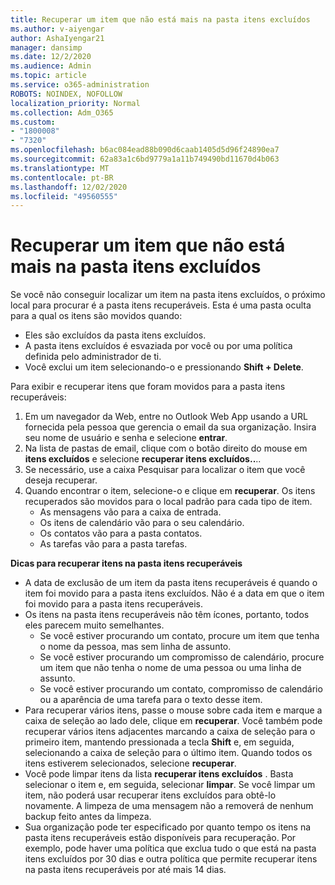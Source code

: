 ```yaml
---
title: Recuperar um item que não está mais na pasta itens excluídos
ms.author: v-aiyengar
author: AshaIyengar21
manager: dansimp
ms.date: 12/2/2020
ms.audience: Admin
ms.topic: article
ms.service: o365-administration
ROBOTS: NOINDEX, NOFOLLOW
localization_priority: Normal
ms.collection: Adm_O365
ms.custom:
- "1800008"
- "7320"
ms.openlocfilehash: b6ac084ead88b090d6caab1405d5d96f24890ea7
ms.sourcegitcommit: 62a83a1c6bd9779a1a11b749490bd11670d4b063
ms.translationtype: MT
ms.contentlocale: pt-BR
ms.lasthandoff: 12/02/2020
ms.locfileid: "49560555"
---
```

# <a name="recover-an-item-thats-no-longer-in-your-deleted-items-folder"></a>Recuperar um item que não está mais na pasta itens excluídos

Se você não conseguir localizar um item na pasta itens excluídos, o próximo local para procurar é a pasta itens recuperáveis. Esta é uma pasta oculta para a qual os itens são movidos quando:
- Eles são excluídos da pasta itens excluídos.
- A pasta itens excluídos é esvaziada por você ou por uma política definida pelo administrador de ti.
- Você exclui um item selecionando-o e pressionando **Shift + Delete**.

Para exibir e recuperar itens que foram movidos para a pasta itens recuperáveis:
1. Em um navegador da Web, entre no Outlook Web App usando a URL fornecida pela pessoa que gerencia o email da sua organização. Insira seu nome de usuário e senha e selecione **entrar**.
1. Na lista de pastas de email, clique com o botão direito do mouse em **itens excluídos** e selecione **recuperar itens excluídos..**..
1. Se necessário, use a caixa Pesquisar para localizar o item que você deseja recuperar.
1. Quando encontrar o item, selecione-o e clique em **recuperar**.
   Os itens recuperados são movidos para o local padrão para cada tipo de item.
    - As mensagens vão para a caixa de entrada.
    - Os itens de calendário vão para o seu calendário.
    - Os contatos vão para a pasta contatos.
    - As tarefas vão para a pasta tarefas.

**Dicas para recuperar itens na pasta itens recuperáveis**

- A data de exclusão de um item da pasta itens recuperáveis é quando o item foi movido para a pasta itens excluídos. Não é a data em que o item foi movido para a pasta itens recuperáveis.
- Os itens na pasta itens recuperáveis não têm ícones, portanto, todos eles parecem muito semelhantes.
    - Se você estiver procurando um contato, procure um item que tenha o nome da pessoa, mas sem linha de assunto.
    - Se você estiver procurando um compromisso de calendário, procure um item que não tenha o nome de uma pessoa ou uma linha de assunto.
    - Se você estiver procurando um contato, compromisso de calendário ou a aparência de uma tarefa para o texto desse item.
- Para recuperar vários itens, passe o mouse sobre cada item e marque a caixa de seleção ao lado dele, clique em **recuperar**. Você também pode recuperar vários itens adjacentes marcando a caixa de seleção para o primeiro item, mantendo pressionada a tecla **Shift** e, em seguida, selecionando a caixa de seleção para o último item. Quando todos os itens estiverem selecionados, selecione **recuperar**.
- Você pode limpar itens da lista **recuperar itens excluídos** . Basta selecionar o item e, em seguida, selecionar **limpar**. Se você limpar um item, não poderá usar recuperar itens excluídos para obtê-lo novamente. A limpeza de uma mensagem não a removerá de nenhum backup feito antes da limpeza.
- Sua organização pode ter especificado por quanto tempo os itens na pasta itens recuperáveis estão disponíveis para recuperação. Por exemplo, pode haver uma política que exclua tudo o que está na pasta itens excluídos por 30 dias e outra política que permite recuperar itens na pasta itens recuperáveis por até mais 14 dias.
